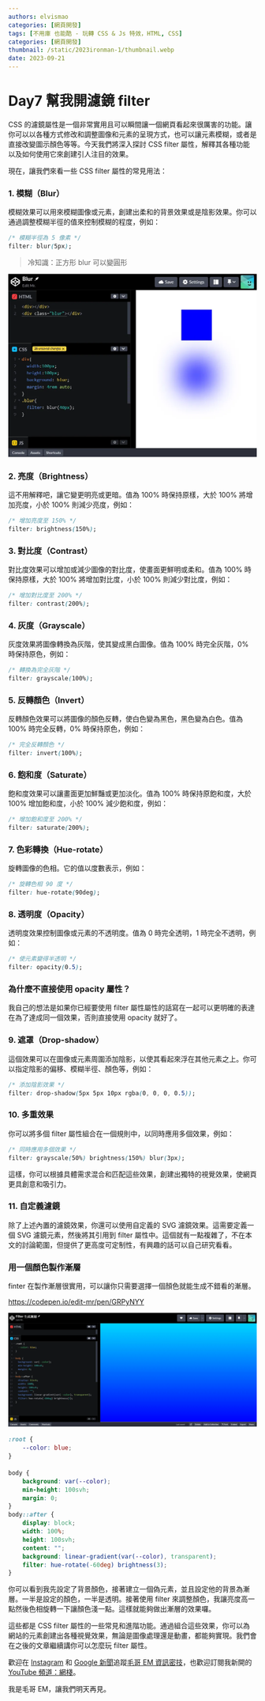 ```yaml
---
authors: elvismao
categories: [網頁開發]
tags: [不用庫 也能酷 - 玩轉 CSS & Js 特效，HTML, CSS]
categories: [網頁開發]
thumbnail: /static/2023ironman-1/thumbnail.webp
date: 2023-09-21
---
```


# Day7 幫我開濾鏡 filter

CSS 的濾鏡屬性是一個非常實用且可以瞬間讓一個網頁看起來很厲害的功能。讓你可以以各種方式修改和調整圖像和元素的呈現方式，也可以讓元素模糊，或者是直接改變圖示顏色等等。今天我們將深入探討 CSS filter 屬性，解釋其各種功能以及如何使用它來創建引人注目的效果。

現在，讓我們來看一些 CSS filter 屬性的常見用法：

### 1. 模糊（Blur）

模糊效果可以用來模糊圖像或元素，創建出柔和的背景效果或是陰影效果。你可以通過調整模糊半徑的值來控制模糊的程度，例如：

```css
/* 模糊半徑為 5 像素 */
filter: blur(5px);
```

> 冷知識：正方形 blur 可以變圓形

![Blur](blur.webp)

### 2. 亮度（Brightness）

這不用解釋吧，讓它變更明亮或更暗。值為 100% 時保持原樣，大於 100% 將增加亮度，小於 100% 則減少亮度，例如：

```css
/* 增加亮度至 150% */
filter: brightness(150%);
```

### 3. 對比度（Contrast）

對比度效果可以增加或減少圖像的對比度，使畫面更鮮明或柔和。值為 100% 時保持原樣，大於 100% 將增加對比度，小於 100% 則減少對比度，例如：

```css
/* 增加對比度至 200% */
filter: contrast(200%);
```

### 4. 灰度（Grayscale）

灰度效果將圖像轉換為灰階，使其變成黑白圖像。值為 100% 時完全灰階，0% 時保持原色，例如：

```css
/* 轉換為完全灰階 */
filter: grayscale(100%);
```

### 5. 反轉顏色（Invert）

反轉顏色效果可以將圖像的顏色反轉，使白色變為黑色，黑色變為白色。值為 100% 時完全反轉，0% 時保持原色，例如：

```css
/* 完全反轉顏色 */
filter: invert(100%);
```

### 6. 飽和度（Saturate）

飽和度效果可以讓畫面更加鮮豔或更加淡化。值為 100% 時保持原飽和度，大於 100% 增加飽和度，小於 100% 減少飽和度，例如：

```css
/* 增加飽和度至 200% */
filter: saturate(200%);
```

### 7. 色彩轉換（Hue-rotate）

旋轉圖像的色相。它的值以度數表示，例如：

```css
/* 旋轉色相 90 度 */
filter: hue-rotate(90deg);
```

### 8. 透明度（Opacity）

透明度效果控制圖像或元素的不透明度。值為 0 時完全透明，1 時完全不透明，例如：

```css
/* 使元素變得半透明 */
filter: opacity(0.5);
```

### 為什麼不直接使用 opacity 屬性？

我自己的想法是如果你已經要使用 filter 屬性屬性的話寫在一起可以更明確的表達在為了達成同一個效果，否則直接使用 opacity 就好了。

### 9. 遮罩（Drop-shadow）

這個效果可以在圖像或元素周圍添加陰影，以使其看起來浮在其他元素之上。你可以指定陰影的偏移、模糊半徑、顏色等，例如：

```css
/* 添加陰影效果 */
filter: drop-shadow(5px 5px 10px rgba(0, 0, 0, 0.5));
```

### 10. 多重效果

你可以將多個 filter 屬性組合在一個規則中，以同時應用多個效果，例如：

```css
/* 同時應用多個效果 */
filter: grayscale(50%) brightness(150%) blur(3px);
```

這樣，你可以根據具體需求混合和匹配這些效果，創建出獨特的視覺效果，使網頁更具創意和吸引力。

### 11. 自定義濾鏡

除了上述內置的濾鏡效果，你還可以使用自定義的 SVG 濾鏡效果。這需要定義一個 SVG 濾鏡元素，然後將其引用到 filter 屬性中。這個就有一點複雜了，不在本文的討論範圍，但提供了更高度可定制性，有興趣的話可以自己研究看看。

### 用一個顏色製作漸層

finter 在製作漸層很實用，可以讓你只需要選擇一個顏色就能生成不錯看的漸層。

https://codepen.io/edit-mr/pen/GRPyNYY

![相疊](gradient.webp)

```css
:root {
	--color: blue;
}

body {
	background: var(--color);
	min-height: 100svh;
	margin: 0;
}
body::after {
	display: block;
	width: 100%;
	height: 100svh;
	content: "";
	background: linear-gradient(var(--color), transparent);
	filter: hue-rotate(-60deg) brightness(3);
}
```

你可以看到我先設定了背景顏色，接著建立一個偽元素，並且設定他的背景為漸層。一半是設定的顏色，一半是透明。接著使用 filter 來調整顏色，我讓亮度高一點然後色相旋轉一下讓顏色淺一點。這樣就能夠做出漸層的效果囉。

這些都是 CSS filter 屬性的一些常見和進階功能。通過組合這些效果，你可以為網站的元素創建出各種視覺效果，無論是圖像處理還是動畫，都能夠實現。我們會在之後的文章繼續講你可以怎麼玩 filter 屬性。

歡迎在 [Instagram](https://www.instagram.com/emtech.cc) 和 [Google 新聞](https://news.google.com/publications/CAAqBwgKMKXLvgswsubVAw?ceid=TW:zh-Hant&oc=3)追蹤[毛哥 EM 資訊密技](https://emtech.cc/)，也歡迎訂閱我新開的[YouTube 頻道：網棧](https://www.youtube.com/@webpallet)。

我是毛哥 EM，讓我們明天再見。
